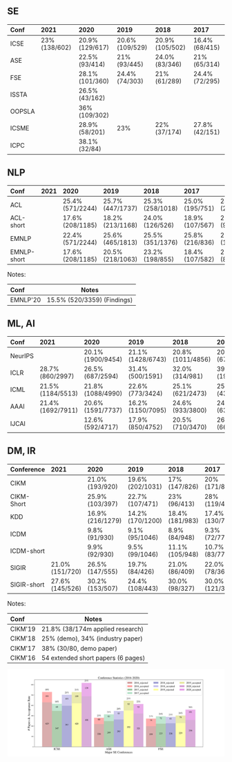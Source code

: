 
## SE
|Conf   | 2021          |  2020         |2019           |2018           |2017           |
|:------|:----------    |:-----------   |:-----------   |:-----------   |:-----------   |
|ICSE   |23%(138/602)   |20.9%(129/617) |20.6%(109/529) |20.9%(105/502) |16.4%(68/415)  |
|ASE    |               |22.5%(93/414)  |21%(93/445)    |24.0%(83/346)  |21%(65/314)    |
|FSE    |               |28.1%(101/360) |24.4%(74/303)  |21%(61/289)    |24.4%(72/295)  |
|ISSTA  |               |26.5%(43/162)  |               |               |               |
|OOPSLA |               |36%(109/302)   |               |               |               |
|ICSME  |               |28.9%(58/201)  |23%            |22%(37/174)    |27.8%(42/151)  |
|ICPC   |               |38.1%(32/84)   |               |               |               |

## NLP
|Conf       | 2021  |2020            |2019            |2018             |2017          |2016            |
|:------    |:------|:----------     |:-----------    |:-----------     |:-----------  |----            |
|ACL        |       |25.4% (571/2244)|25.7% (447/1737)|25.3% (258/1018)|25.0% (195/751)|28.0% (231/825) |
|ACL-short  |       |17.6% (208/1185)|18.2% (213/1168)|	24.0% (126/526)|18.9% (107/567)|21.0% (97/463)  |
|EMNLP      |       |22.4% (571/2244)|25.6% (465/1813)|25.5% (351/1376)|25.8% (216/836)|25.8% (177/687) |
|EMNLP-short|       |17.6% (208/1185)|20.5% (218/1063)|23.2% (198/855) |18.4% (107/582)|21.8% (87/400)  |

Notes:

|Conf       | Notes                     |
|:----------|---------------------------|
|EMNLP'20   |15.5% (520/3359) (Findings)|

## ML, AI
|Conf   | 2021           |2020             |2019             |2018             |2017            |
|:------|:----------     |:----------      |:-----------     |:-----------     |:-----------    |
|NeurIPS|                |20.1%(1900/9454) |21.1%(1428/6743) |20.8%(1011/4856) |20.9% (678/3240)|
|ICLR   |28.7%(860/2997) |26.5%(687/2594)  |31.4%(500/1591)  |32.0%(314/981)   |39.1%(198/507)  |
|ICML   |21.5%(1184/5513)|21.8%(1088/4990) |22.6%(773/3424)  |25.1%(621/2473)  |25.9%(434/1676) |
|AAAI   |21.4%(1692/7911)|20.6% (1591/7737)|16.2% (1150/7095)|24.6% (933/3800) |24.6% (638/2590)|
|IJCAI  |                |12.6% (592/4717) |17.9% (850/4752) |20.5% (710/3470) |26.0% (660/2540)|

## DM, IR

|Conference | 2021         | 2020          | 2019          | 2018         | 2017         | 2016          |
|:-------   |:----------   |:-----------   |:---------     |:-----------  |:-----------  |------         |
|CIKM       |              |21.0%(193/920) |19.6%(202/1031)|17%(147/826)  |20%(171/855)  |23%(160/701)   |
|CIKM-Short |              |25.9%(103/397) |22.7% (107/471)|23% (96/413)  |28%(119/419)  |24%(55/234)    |
|KDD        |              |16.9%(216/1279)|14.2%(170/1200)|18.4%(181/983)|17.4%(130/748)|13.7%(142/1115)|
|ICDM       |              | 9.8% (91/930) | 9.1% (95/1046)|8.9% (84/948) |9.3% (72/778) |8.6% (78/904)  |
|ICDM-short |              | 9.9% (92/930) |9.5% (99/1046) |11.1%(105/948)|10.7% (83/778)|11.0% (100/904)|
|SIGIR      |21.0%(151/720)|26.5% (147/555)|19.7% (84/426)|21.0% (86/409)|22.0% (78/362)|18.0% (62/341)|
|SIGIR-short|27.6%(145/526)|30.2% (153/507)|24.4% (108/443)|30.0% (98/327)|30.0% (121/398)|30.6% (104/339)|

Notes:

|Conf       | Notes                             |
|:----------|-----------------------------------|
|CIKM'19 | 21.8% (38/174m applied research)|
|CIKM'18 |   25% (demo), 34% (industry paper) |
|CIKM'17 |  38% (30/80, demo paper)         |
|CIKM'16 |  54 extended short papers (6 pages) |


![Figure](analyse/conference_stats_se.png)
